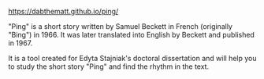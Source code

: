https://dabthematt.github.io/ping/

"Ping" is a short story written by Samuel Beckett in French (originally "Bing") in 1966. It was later translated into English by Beckett and published in 1967.

It is a tool created for Edyta Stajniak's doctoral dissertation and will help you to study the short story "Ping" and find the rhythm in the text.
